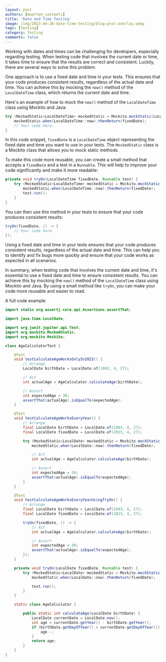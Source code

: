 ```yaml
---
layout: post
authors: [maarten_casteels]
title: 'Date and Time Testing'
image: /img/2023-04-28-date-time-testing/blog-post-overlay.webp
tags: [testing]
category: Testing
comments: false
---
```


Working with dates and times can be challenging for developers, especially regarding testing. 
When testing code that involves the current date or time, it takes time to ensure that the results are correct and consistent. 
Luckily, there are several ways to solve this problem.

One approach is to use a fixed date and time in your tests. 
This ensures that your code produces consistent results, regardless of the actual date and time. 
You can achieve this by mocking the `now()` method of the `LocalDateTime` class, which returns the current date and time.

Here's an example of how to mock the `now()` method of the `LocalDateTime` class using Mockito and Java:

```java
try (MockedStatic<LocalDateTime> mockedStatic = Mockito.mockStatic(LocalDateTime.class)) {
    mockedStatic.when(LocalDateTime::now).thenReturn(fixedDate);
    // Your code here.
}
```

In this code snippet, `fixedDate` is a `LocalDateTime` object representing the fixed date and time you want to use in your tests. 
The `MockedStatic` class is a Mockito class that allows you to mock static methods.

To make this code more reusable, you can create a small method that accepts a `fixedDate` and a test in a `Runnable`. 
This will help to improve your code significantly and make it more readable:

```java
private void tryOn(LocalDateTime fixedDate, Runnable test) {
    try (MockedStatic<LocalDateTime> mockedStatic = Mockito.mockStatic(LocalDateTime.class)) {
        mockedStatic.when(LocalDateTime::now).thenReturn(fixedDate);
        test.run();
    }
}
```

You can then use this method in your tests to ensure that your code produces consistent results:

```java
tryOn(fixedDate, () -> {
    // Your code here.
});
```

Using a fixed date and time in your tests ensures that your code produces consistent results, regardless of the actual date and time. 
This can help you to identify and fix bugs more quickly and ensure that your code works as expected in all scenarios.

In summary, when testing code that involves the current date and time, it's essential to use a fixed date and time to ensure consistent results. 
You can achieve this by mocking the `now()` method of the `LocalDateTime` class using Mockito and Java. 
By using a small method like `tryOn`, you can make your code more reusable and easier to read.

A full code example

```java
import static org.assertj.core.api.Assertions.assertThat;

import java.time.LocalDate;

import org.junit.jupiter.api.Test;
import org.mockito.MockedStatic;
import org.mockito.Mockito;

class AgeCalculatorTest {

	@Test
	void testCalculateAgeWorksOnlyIn2023() {
		// Arrange
		LocalDate birthDate = LocalDate.of(1993, 4, 27);

		// Act
		int actualAge = AgeCalculator.calculateAge(birthDate);

		// Assert
		int expectedAge = 30;
		assertThat(actualAge).isEqualTo(expectedAge);
	}

	@Test
	void testCalculateAgeWorksEveryYear() {
		// Arrange
		final LocalDate birthDate = LocalDate.of(1993, 4, 27);
		final LocalDate fixedDate = LocalDate.of(2023, 4, 27);

		try (MockedStatic<LocalDate> mockedStatic = Mockito.mockStatic(LocalDate.class)) {
			mockedStatic.when(LocalDate::now).thenReturn(fixedDate);

			// Act
			int actualAge = AgeCalculator.calculateAge(birthDate);

			// Assert
			int expectedAge = 30;
			assertThat(actualAge).isEqualTo(expectedAge);
		}
	}

	@Test
	void testCalculateAgeWorksEveryYearUsingTryOn() {
		// Arrange
		final LocalDate birthDate = LocalDate.of(1993, 4, 27);
		final LocalDate fixedDate = LocalDate.of(2023, 4, 27);

		tryOn(fixedDate, () -> {
			// Act
			int actualAge = AgeCalculator.calculateAge(birthDate);

			// Assert
			int expectedAge = 30;
			assertThat(actualAge).isEqualTo(expectedAge);
		});
	}

	private void tryOn(LocalDate fixedDate, Runnable test) {
		try (MockedStatic<LocalDate> mockedStatic = Mockito.mockStatic(LocalDate.class)) {
			mockedStatic.when(LocalDate::now).thenReturn(fixedDate);

			test.run();
		}
	}

	static class AgeCalculator {

		public static int calculateAge(LocalDate birthDate) {
			LocalDate currentDate = LocalDate.now();
			int age = currentDate.getYear() - birthDate.getYear();
			if (birthDate.getDayOfYear() > currentDate.getDayOfYear()) {
				age--;
			}
			return age;
		}
	}
}
```
